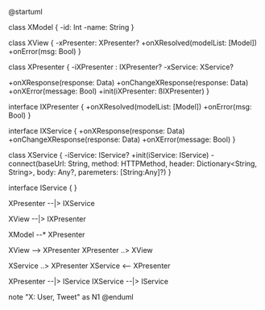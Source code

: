 @startuml

class XModel {
-id: Int
-name: String
}

class XView {
-xPresenter:  XPresenter?
+onXResolved(modelList: [Model])
+onError(msg: Bool)
}

class XPresenter {
-iXPresenter : IXPresenter?
-xService: XService?

+onXResponse(response: Data)
+onChangeXResponse(response: Data)
+onXError(message: Bool)
+init(iXPresenter: ßIXPresenter)
}

interface IXPresenter {
+onXResolved(modelList: [Model])
+onError(msg: Bool)
}

interface IXService {
+onXResponse(response: Data)
+onChangeXResponse(response: Data)
+onXError(message: Bool)
}

class XService {
-iService: IService?
+init(iService: IService)
-connect(baseUrl: String, method: HTTPMethod, header: Dictionary<String, String>, body: Any?, paremeters: [String:Any]?)
}

interface IService {
}

XPresenter --|> IXService

XView --|> IXPresenter

XModel --* XPresenter

XView --> XPresenter
XPresenter ..> XView

XService ..> XPresenter
XService <-- XPresenter

XPresenter --|> IService
IXService --|> IService

note "X: User, Tweet" as N1
@enduml

